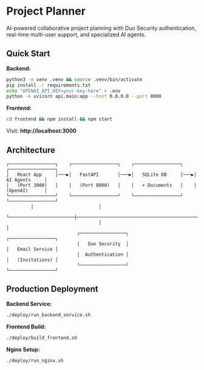 # Project Planner

AI-powered collaborative project planning with Duo Security authentication, real-time multi-user support, and specialized AI agents.

## Quick Start

**Backend:**
```bash
python3 -m venv .venv && source .venv/bin/activate
pip install -r requirements.txt
echo "OPENAI_API_KEY=your-key-here" > .env
python -m uvicorn api.main:app --host 0.0.0.0 --port 8000
```

**Frontend:**
```bash
cd frontend && npm install && npm start
```

Visit: **http://localhost:3000**

## Architecture

```
┌─────────────────┐    ┌─────────────────┐    ┌─────────────────┐    ┌─────────────────┐
│   React App     │───▶│   FastAPI       │───▶│   SQLite DB     │───▶│   AI Agents     │
│   (Port 3000)   │    │   (Port 8000)   │    │   + Documents   │    │   (OpenAI)      │
└─────────────────┘    └─────────────────┘    └─────────────────┘    └─────────────────┘
         │                        │
         └────────────────────────┼──────────────────────────────────────────────────────┐
                                  │                                                       │
                          ┌─────────────────┐                                  ┌─────────────────┐
                          │   Duo Security  │                                  │   Email Service │
                          │  Authentication │                                  │   (Invitations) │
                          └─────────────────┘                                  └─────────────────┘
```

## Production Deployment

**Backend Service:**
```bash
./deploy/run_backend_service.sh
```

**Frontend Build:**
```bash
./deploy/build_frontend.sh
```

**Nginx Setup:**
```bash
./deploy/run_nginx.sh
```